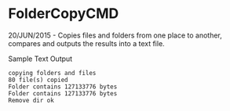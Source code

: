 # FolderCopyCMD
 20/JUN/2015 - Copies files and folders from one place to another, compares and outputs the results into a text file.

Sample Text Output

	copying folders and files
	80 file(s) copied
	Folder contains 127133776 bytes
	Folder contains 127133776 bytes
	Remove dir ok
